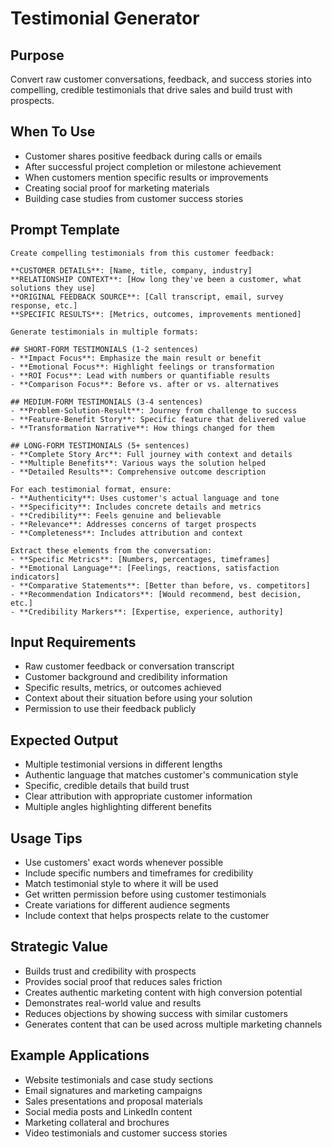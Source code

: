 # Testimonial Generator

## Purpose
Convert raw customer conversations, feedback, and success stories into compelling, credible testimonials that drive sales and build trust with prospects.

## When To Use
- Customer shares positive feedback during calls or emails
- After successful project completion or milestone achievement
- When customers mention specific results or improvements
- Creating social proof for marketing materials
- Building case studies from customer success stories

## Prompt Template

```
Create compelling testimonials from this customer feedback:

**CUSTOMER DETAILS**: [Name, title, company, industry]
**RELATIONSHIP CONTEXT**: [How long they've been a customer, what solutions they use]
**ORIGINAL FEEDBACK SOURCE**: [Call transcript, email, survey response, etc.]
**SPECIFIC RESULTS**: [Metrics, outcomes, improvements mentioned]

Generate testimonials in multiple formats:

## SHORT-FORM TESTIMONIALS (1-2 sentences)
- **Impact Focus**: Emphasize the main result or benefit
- **Emotional Focus**: Highlight feelings or transformation
- **ROI Focus**: Lead with numbers or quantifiable results
- **Comparison Focus**: Before vs. after or vs. alternatives

## MEDIUM-FORM TESTIMONIALS (3-4 sentences)
- **Problem-Solution-Result**: Journey from challenge to success
- **Feature-Benefit Story**: Specific feature that delivered value
- **Transformation Narrative**: How things changed for them

## LONG-FORM TESTIMONIALS (5+ sentences)
- **Complete Story Arc**: Full journey with context and details
- **Multiple Benefits**: Various ways the solution helped
- **Detailed Results**: Comprehensive outcome description

For each testimonial format, ensure:
- **Authenticity**: Uses customer's actual language and tone
- **Specificity**: Includes concrete details and metrics
- **Credibility**: Feels genuine and believable
- **Relevance**: Addresses concerns of target prospects
- **Completeness**: Includes attribution and context

Extract these elements from the conversation:
- **Specific Metrics**: [Numbers, percentages, timeframes]
- **Emotional Language**: [Feelings, reactions, satisfaction indicators]
- **Comparative Statements**: [Better than before, vs. competitors]
- **Recommendation Indicators**: [Would recommend, best decision, etc.]
- **Credibility Markers**: [Expertise, experience, authority]
```

## Input Requirements
- Raw customer feedback or conversation transcript
- Customer background and credibility information
- Specific results, metrics, or outcomes achieved
- Context about their situation before using your solution
- Permission to use their feedback publicly

## Expected Output
- Multiple testimonial versions in different lengths
- Authentic language that matches customer's communication style
- Specific, credible details that build trust
- Clear attribution with appropriate customer information
- Multiple angles highlighting different benefits

## Usage Tips
- Use customers' exact words whenever possible
- Include specific numbers and timeframes for credibility
- Match testimonial style to where it will be used
- Get written permission before using customer testimonials
- Create variations for different audience segments
- Include context that helps prospects relate to the customer

## Strategic Value
- Builds trust and credibility with prospects
- Provides social proof that reduces sales friction
- Creates authentic marketing content with high conversion potential
- Demonstrates real-world value and results
- Reduces objections by showing success with similar customers
- Generates content that can be used across multiple marketing channels

## Example Applications
- Website testimonials and case study sections
- Email signatures and marketing campaigns
- Sales presentations and proposal materials
- Social media posts and LinkedIn content
- Marketing collateral and brochures
- Video testimonials and customer success stories
